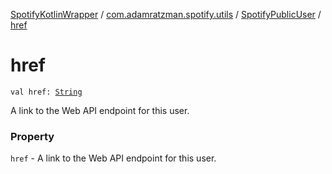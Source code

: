 [SpotifyKotlinWrapper](../../index.md) / [com.adamratzman.spotify.utils](../index.md) / [SpotifyPublicUser](index.md) / [href](./href.md)

# href

`val href: `[`String`](https://kotlinlang.org/api/latest/jvm/stdlib/kotlin/-string/index.html)

A link to the Web API endpoint for this user.

### Property

`href` - A link to the Web API endpoint for this user.